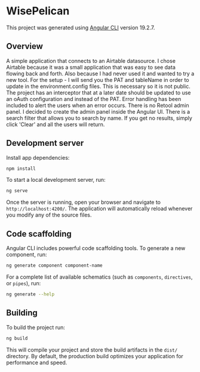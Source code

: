 # WisePelican

This project was generated using [Angular CLI](https://github.com/angular/angular-cli) version 19.2.7.


## Overview
A simple application that connects to an Airtable datasource. 
I chose Airtable because it was a small application that was easy to see data flowing back and forth. Also because I had never used it and wanted to try a new tool.
For the setup - I will send you the PAT and tableName in order to update in the environment.config files. This is necessary so it is not public. 
The project has an interceptor that at a later date should be updated to use an oAuth configuration and instead of the PAT. 
Error handling has been included to alert the users when an error occurs. 
There is no Retool admin panel. I decided to create the admin panel inside the Angular UI. 
There is a search filter that allows you to search by name. If you get no results, simply click 'Clear' and all the users will return. 



## Development server
 Install app dependencies:
```bash
npm install
```
To start a local development server, run:


```bash
ng serve
```

Once the server is running, open your browser and navigate to `http://localhost:4200/`. The application will automatically reload whenever you modify any of the source files.

## Code scaffolding

Angular CLI includes powerful code scaffolding tools. To generate a new component, run:

```bash
ng generate component component-name
```

For a complete list of available schematics (such as `components`, `directives`, or `pipes`), run:

```bash
ng generate --help
```

## Building

To build the project run:

```bash
ng build
```

This will compile your project and store the build artifacts in the `dist/` directory. By default, the production build optimizes your application for performance and speed.
